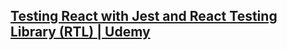 ## [Testing React with Jest and React Testing Library (RTL) | Udemy](https://www.udemy.com/course/react-testing-library/ "Testing React with Jest and React Testing Library (RTL) | Udemy")
